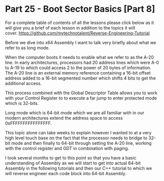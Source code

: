 # Part 25 - Boot Sector Basics \[Part 8\]

For a complete table of contents of all the lessons please click below as it will give you a brief of each lesson in addition to the topics it will cover.&nbsp;https://github.com/mytechnotalent/Reverse-Engineering-Tutorial

Before we dive into x64 Assembly I want to talk very briefly about what we refer to as long mode.

When the computer boots it needs to enable what we refer to as the A-20 line. In early architectures, processors had 20 address lines which were A-0 to A-19 to which could access 2 to the power of 20 bytes of information. The A-20 line is an external memory reference containing a 16-bit offset address added to a 16-bit segmented number which shifts 4 bits to get the additional access.

This process combined with the Global Descriptor Table allows you to work with your Control Register to to execute a far jump to enter protected mode which is 32-bits.

Long mode which is 64-bit mode which we are all familiar with in our modern architectures extend the address space to access 0xFFFFFFFFFFFFFFFF.

This topic alone can take weeks to explain however I wanted to at a very high level touch base on the fact that the processor needs to bridge to 32-bit mode and then finally to 64-bit through setting the A-20 line, working with the control register and GDT in combination with paging.

I took several months to get to this point so that you have a basic understanding of Assembly as we will start to get into actual 64-bit Assembly in the following tutorials and then our C++ tutorial to which we will reverse engineer each code block into 64-bit Assembly.